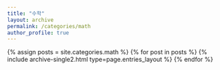 ```yaml
---
title: "수학"
layout: archive
permalink: /categories/math
author_profile: true
---
```


{% assign posts = site.categories.math %}
{% for post in posts %} {% include archive-single2.html type=page.entries_layout %} {% endfor %}